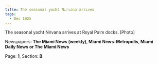 ```yaml
---  
title: The seasonal yacht Nirvana arrives  
tags:  
  - Dec 1925  
---  
```

  
The seasonal yacht Nirvana arrives at Royal Palm docks. [Photo]  
  
Newspapers: **The Miami News (weekly), Miami News-Metropolis, Miami Daily News or The Miami News**  
  
Page: **1**, Section: **B** 
